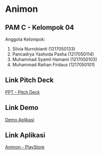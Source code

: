 # Animon

## PAM C - Kelompok 04

Anggota Kelompok:

1. Silvia Nurrobianti (1217050133)
2. Pancadrya Yashoda Pasha (1217050114)
3. Muhammad Syamil Hamami (1217050103)
4. Muhammad Raihan Firdaus (1217050101)

## Link Pitch Deck

[PPT - Pitch Deck](https://drive.google.com/drive/folders/1pBpu_PkJbq42LFlFqfLI3A8AnURd8MUt?usp=drive_link)

## Link Demo

[Demo Aplikasi](https://youtu.be/R5A0Es92JxQ)

## Link Aplikasi

[Animon - PlayStore](https://play.google.com/store/apps/details?id=com.animon.animon&hl=id&gl=US)
